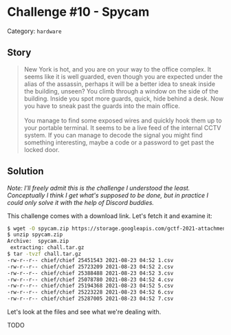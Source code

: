 # Challenge #10 - Spycam

Category: `hardware`

## Story

>New York is hot, and you are on your way to the office complex. It seems like it is well guarded, even though you are expected under the alias of the assassin, perhaps it will be a better idea to sneak inside the building, unseen? You climb through a window on the side of the building. Inside you spot more guards, quick, hide behind a desk. Now you have to sneak past the guards into the main office.<br/><br/>
>You manage to find some exposed wires and quickly hook them up to your portable terminal. It seems to be a live feed of the internal CCTV system. If you can manage to decode the signal you might find something interesting, maybe a code or a password to get past the locked door.

## Solution

*Note: I'll freely admit this is the challenge I understood the least. Conceptually I think I get what's supposed to be done, but in practice I could only solve it with the help of Discord buddies.*

This challenge comes with a download link. Let's fetch it and examine it:

```sh
$ wget -O spycam.zip https://storage.googleapis.com/gctf-2021-attachments-project/c153d94221901baaba0eea8fbf6239be785741f5dd61aad22ba05cd862578b1b8cf04e7ebb9251f5a118f75ea567ae51cd37029c967f7dbff40c6453d38974dc
$ unzip spycam.zip
Archive:  spycam.zip
 extracting: chall.tar.gz
$ tar -tvzf chall.tar.gz
-rw-r--r-- chief/chief 25451543 2021-08-23 04:52 1.csv
-rw-r--r-- chief/chief 25723209 2021-08-23 04:52 2.csv
-rw-r--r-- chief/chief 25388488 2021-08-23 04:52 3.csv
-rw-r--r-- chief/chief 25078780 2021-08-23 04:52 4.csv
-rw-r--r-- chief/chief 25194368 2021-08-23 04:52 5.csv
-rw-r--r-- chief/chief 25223228 2021-08-23 04:52 6.csv
-rw-r--r-- chief/chief 25287005 2021-08-23 04:52 7.csv
```

Let's look at the files and see what we're dealing with.

TODO
